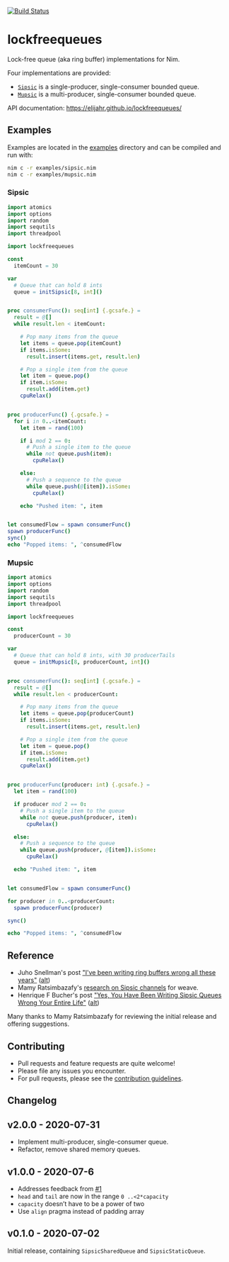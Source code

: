 [![Build Status](https://travis-ci.org/elijahr/lockfreequeues.svg?branch=master)](https://travis-ci.org/elijahr/lockfreequeues)

# lockfreequeues

Lock-free queue (aka ring buffer) implementations for Nim.

Four implementations are provided:

- [`Sipsic`](https://elijahr.github.io/lockfreequeues/lockfreequeues/sipsic.html) is a single-producer, single-consumer bounded queue.
- [`Mupsic`](https://elijahr.github.io/lockfreequeues/lockfreequeues/mupsic.html) is a multi-producer, single-consumer bounded queue.

API documentation: https://elijahr.github.io/lockfreequeues/

## Examples

Examples are located in the [examples](https://github.com/elijahr/lockfreequeues/tree/master/examples) directory and can be compiled and run with:

```sh
nim c -r examples/sipsic.nim
nim c -r examples/mupsic.nim
```

### Sipsic
```nim
import atomics
import options
import random
import sequtils
import threadpool

import lockfreequeues

const
  itemCount = 30

var
  # Queue that can hold 8 ints
  queue = initSipsic[8, int]()


proc consumerFunc(): seq[int] {.gcsafe.} =
  result = @[]
  while result.len < itemCount:

    # Pop many items from the queue
    let items = queue.pop(itemCount)
    if items.isSome:
      result.insert(items.get, result.len)

    # Pop a single item from the queue
    let item = queue.pop()
    if item.isSome:
      result.add(item.get)
    cpuRelax()


proc producerFunc() {.gcsafe.} =
  for i in 0..<itemCount:
    let item = rand(100)

    if i mod 2 == 0:
      # Push a single item to the queue
      while not queue.push(item):
        cpuRelax()

    else:
      # Push a sequence to the queue
      while queue.push(@[item]).isSome:
        cpuRelax()

    echo "Pushed item: ", item


let consumedFlow = spawn consumerFunc()
spawn producerFunc()
sync()
echo "Popped items: ", ^consumedFlow
```

### Mupsic

```nim
import atomics
import options
import random
import sequtils
import threadpool

import lockfreequeues

const
  producerCount = 30

var
  # Queue that can hold 8 ints, with 30 producerTails
  queue = initMupsic[8, producerCount, int]()


proc consumerFunc(): seq[int] {.gcsafe.} =
  result = @[]
  while result.len < producerCount:

    # Pop many items from the queue
    let items = queue.pop(producerCount)
    if items.isSome:
      result.insert(items.get, result.len)

    # Pop a single item from the queue
    let item = queue.pop()
    if item.isSome:
      result.add(item.get)
    cpuRelax()


proc producerFunc(producer: int) {.gcsafe.} =
  let item = rand(100)

  if producer mod 2 == 0:
    # Push a single item to the queue
    while not queue.push(producer, item):
      cpuRelax()

  else:
    # Push a sequence to the queue
    while queue.push(producer, @[item]).isSome:
      cpuRelax()

  echo "Pushed item: ", item


let consumedFlow = spawn consumerFunc()

for producer in 0..<producerCount:
  spawn producerFunc(producer)

sync()

echo "Popped items: ", ^consumedFlow
```

## Reference

* Juho Snellman's post ["I've been writing ring buffers wrong all these years"](https://www.snellman.net/blog/archive/2016-12-13-ring-buffers/) ([alt](https://web.archive.org/web/20200530040210/https://www.snellman.net/blog/archive/2016-12-13-ring-buffers/))
* Mamy Ratsimbazafy's [research on Sipsic channels](https://github.com/mratsim/weave/blob/master/weave/cross_thread_com/channels_sipsic.md#litterature) for weave.
* Henrique F Bucher's post ["Yes, You Have Been Writing Sipsic Queues Wrong Your Entire Life"](http://www.vitorian.com/x1/archives/370) ([alt](https://web.archive.org/web/20191225164231/http://www.vitorian.com/x1/archives/370))

Many thanks to Mamy Ratsimbazafy for reviewing the initial release and offering suggestions.

## Contributing

* Pull requests and feature requests are quite welcome!
* Please file any issues you encounter.
* For pull requests, please see the [contribution guidelines](https://github.com/elijahr/lockfreequeues/tree/master/CONTRIBUTING.md).

## Changelog

## v2.0.0 - 2020-07-31

* Implement multi-producer, single-consumer queue.
* Refactor, remove shared memory queues.

## v1.0.0 - 2020-07-6

* Addresses feedback from [#1](https://github.com/elijahr/lockfreequeues/issues/1)
* `head` and `tail` are now in the range `0 ..<2*capacity`
* `capacity` doesn’t have to be a power of two
* Use `align` pragma instead of padding array

## v0.1.0 - 2020-07-02

Initial release, containing `SipsicSharedQueue` and `SipsicStaticQueue`.
